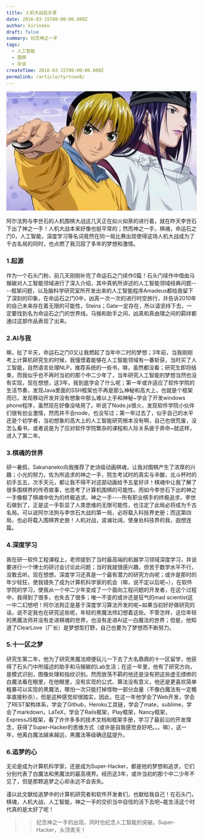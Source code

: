 ```yaml
---
title: 人机大战启示录
date: 2016-03-15T00:00:00.000Z
author: kirineko
draft: false
summary: 纪念神之一手
tags:
  - 人工智能
  - 围棋
  - 杂谈
createTime: 2016-03-15T00:00:00.000Z
permalink: /article/tyrtcwn8/
---
```


![header](/images/in-post/5.jpg)

阿尔法狗与李世石的人机围棋大战这几天正在如火如荼的进行着，就在昨天李世石下出了神之一手！人机大战本来好像也挺平常的；然而神之一手，棋魂，命运石之门0，人工智能，深度学习等名词竟然在同一局比赛出现使得这场人机大战成为了千古名局的同时，也点燃了我沉寂了多年的梦想和激情。

### 1.起源
作为一个石头门粉，前几天刚刚补完了命运石之门续作0篇！石头门续作中借由马猴碳对人工智能领域进行了深入介绍，其中真帆所讲述的人工智能领域经典问题----框架问题，以及脑科学研究室所开发出来的人工智能程序Amadeus都给我留下了深刻的印象，在命运石之门0中，凶真一次一次的进行时空旅行，并告诉2010年的自己未来存在着无限的可能性，Steins；Gate一定存在，所以请坚持下去，一定要找到名为命运石之门的世界线。马猴和助手之间，凶真和真由理之间的羁绊都通过这部作品表现了出来。


### 2.AI与我
嘛，扯了半天，命运石之门0又让我燃起了当年中二时的梦想；3年前，当我刚刚考上计算机研究生的时候，我憧憬着能够在人工智能领域有一番斩获，当时买了人工智能，自然语言处理NLP，推荐系统的一些书，嘛，虽然都没看；研究生即将结束，而我似乎也不再时当初的那个中二少年了，当年研究人工智能的梦想当然也没有实现，现在想想，这3年，我到底学会了什么呢；第一年或许适应了软件学院的生活节奏，发现Java里面的SSH框架也不再是那么神秘和高大上，也就是个框架而已，发现移动开发并没有想象中那么难以上手和神秘~学会了开发windows phone程序，虽然现在好像没啥用了。听说了Node.js很火，发现软件学院小伙伴们很有创业激情，然而并不会node，也没写过；第一年过去了，似乎自己的水平还是个初学者，当初想象的高大上的人工智能研究根本没有啊，自己也很荒废，没怎么看书，或者说是为了应对软件学院繁杂的课程和人际关系疲于奔命~就这样，进入了第二年。

### 3.棋魂的世界
研一暑假，Sakananeko向我推荐了史诗级动画棋魂，让我对围棋产生了浓厚的兴趣；小光的努力，佐为所追求的神之一手，院生考试时的真实与辛酸，北斗杯时的初手五五，次手天元，都让我不得不对这部动画给予五星好评！棋魂中让我了解了很多围棋界的传奇故事，也思考了计算机围棋的可能性。而如今李世石下出的神之一手像极了棋魂中佐为的终极追求。神之一手----所有职业棋手的终极追求，李世石做到了，正是这一手彰显了人类思维的无限可能性，也注定了此局必将成为千古名局。可以说阿尔法狗与李世石大战的第一局，必将载入科技界史册；而这第四局，也必将载入围棋界史册！人机对战，波澜壮阔，使身处科技界的我，遐想连篇。

### 4.深度学习
我在研一软件工程课程上，老师提到了当时最高端的机器学习领域深度学习，并说要进行一个博士的研讨会讨论此问题；当时我就很感兴趣，但苦于数学水平不行，没敢去听。现在想想，深度学习还真是一个最有潜力的研究方向呢；或许是那时的年少轻狂，使我错失了成为计算机科学家的机会（嘛，说不定以后呢~），在软件学院的学习，使我从一个中二少年变成了一个面向工程问题的开发者，在这个过程中，我得到了很多，也失去了很多；唯一不变的或许还是狂气的mad scientist这一中二幻想吧！阿尔法狗正是基于深度学习算法开发的呢~如果当初好好做研究的话，说不定我也在研究这些呢，年轻的黑魔法师幻想着这些。不管怎样，这位年轻的黑魔法师并没有走进棋魂的世界，也没有走进AI这一白魔法的世界；但是，他知道了ClearLove（厂长）是梦想型打野，自己也要为了梦想而不断努力。

### 5.十一区之梦
研究生第二年，他为了研究黑魔法顺便玩儿一下去了大名鼎鼎的十一区留学，他获得了石头门中所描述的助手和马猴碳的Lab生活；在这一年里，他有了研究方向，是模式识别，图像处理和指纹识别。然而放荡不羁的他还是没有把这些虚无缥缈的白魔法看在眼里，在他眼里，没有实现的公式、算法没有意义，他还是更喜欢简单粗暴可以实现的黑魔法，哪怕一次只能打掉怪物一部分血量（不像白魔法有一定概率直接秒杀），但是这种感觉却很踏实，因此，在这一年他学会了Web开发，学会了REST架构体系，学会了Github，Heroku工具链，学会了mate，sublime，学会了markdown，LaTeX，学会了Rails框架，Play框架，Nancy框架，ExpressJS框架，看了许许多多的技术文档和框架手册，学习了最前沿的开发理念，获得了Super-Hacker的思维方式（或许是自我感觉良好吧。。。嘛），这一年，他离白魔法越来越远，黑魔法等级确迅猛提升。

### 6.追梦的心
无论是成为计算机科学家，还是成为Super-Hacker，都是他的梦想和追求，它们分别代表了白魔法和黑魔法的最高境界。经历这3年，或许当初的那个中二少年不见了，但是那颗追梦之心却永远不会丧失。

谨以此文献给追梦中的计算机研究者和软件开发者们，也献给我自己！在石头门，棋魂，人机大战，人工智能，神之一手的交织当中自信的活下去吧~能生活这个时代真的是太好了呢！

>>纪念神之一手的出现，同时也纪念人工智能的突破。Super-Hacker，头顶青天！
